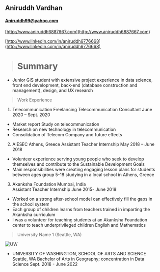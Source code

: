 ## Aniruddh Vardhan

#### Aniruddh99@yahoo.com

[http://www.aniruddh6887667.com](http://www.aniruddh6887667.com)

[http://www.linkedin.com/in/aniruddh6776668](http://www.linkedin.com/in/aniruddh6776668)

> # Summary

- Junior GIS student with extensive project experience in data science, front end development, back-end (database construction and management), design, and UX research

> Work Experience

1. Telecommunication Freelancing
 Telecommunication Consultant 						                    June 2020 – Sept. 2020
-	Market report Study on telecommunication
-	Research on new technology in telecommunication
-	Consolidation of Telecom Company and future effects

2. AIESEC										                Athens, Greece
 Assistant Teacher Internship 							 	     May 2018 – June 2018
-	Volunteer experience serving young people who seek to develop themselves and contribute to the Sustainable Development Goals
-	Main responsibilities were creating engaging lesson plans for students between ages group 5-18 studying in a local school in Athens, Greece

3. Akanksha Foundation									Mumbai, India  
 Assistant Teacher Internship							                     June 2015- June 2018
-	Worked on a strong after-school model can effectively fill the gaps in the school system
-	Each group of children learns from teachers trained in imparting the Akanksha curriculum
-	I was a volunteer for teaching students at an Akanksha Foundation center to teach underprivileged children English and Mathematics

> University Name 1 (Seattle, WA)

![UW](https://www.google.com/imgres?imgurl=https%3A%2F%2Fs3-us-west-2.amazonaws.com%2Fuw-s3-cdn%2Fwp-content%2Fuploads%2Fsites%2F98%2F2014%2F09%2F07214435%2FSignature_Stacked_Purple_Hex.png&imgrefurl=https%3A%2F%2Fwww.washington.edu%2Fbrand%2Fgraphic-elements%2Flogo-guidelines%2F&tbnid=tRxb7MQRsDab1M&vet=12ahUKEwi7u_fx84HxAhUUkJ4KHUzpDNgQMygAegUIARC8AQ..i&docid=UxpgPv3xmfJWJM&w=746&h=367&itg=1&q=university%20of%20washington&hl=en&ved=2ahUKEwi7u_fx84HxAhUUkJ4KHUzpDNgQMygAegUIARC8AQ)
- UNIVERSITY OF WASHINGTON, SCHOOL OF ARTS AND SCIENCE					     Seattle, WA
Bachelor of Arts in Geography; concentration in Data Science				     Sept. 2018 - June 2022
